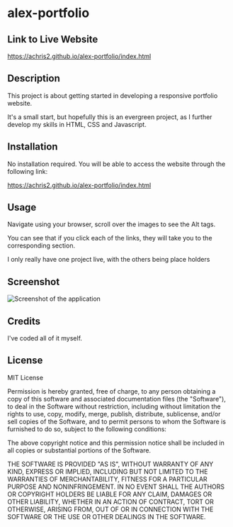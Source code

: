 # alex-portfolio

## Link to Live Website

https://achris2.github.io/alex-portfolio/index.html

## Description 

This project is about getting started in developing a responsive portfolio website. 

It's a small start, but hopefully this is an evergreen project, as I further develop my skills in HTML, CSS and Javascript. 


## Installation

No installation required. You will be able to access the website through the following link: 

https://achris2.github.io/alex-portfolio/index.html


## Usage 

Navigate using your browser, scroll over the images to see the Alt tags. 

You can see that if you click each of the links, they will take you to the corresponding section. 

I only really have one project live, with the others being place holders 

## Screenshot

![Screenshot of the application](https://achris2.github.io/alex-portfolio/assets/images/screenshot.png)

## Credits

I've coded all of it myself.

## License

MIT License

Permission is hereby granted, free of charge, to any person obtaining a copy
of this software and associated documentation files (the "Software"), to deal
in the Software without restriction, including without limitation the rights
to use, copy, modify, merge, publish, distribute, sublicense, and/or sell
copies of the Software, and to permit persons to whom the Software is
furnished to do so, subject to the following conditions:

The above copyright notice and this permission notice shall be included in all
copies or substantial portions of the Software.

THE SOFTWARE IS PROVIDED "AS IS", WITHOUT WARRANTY OF ANY KIND, EXPRESS OR
IMPLIED, INCLUDING BUT NOT LIMITED TO THE WARRANTIES OF MERCHANTABILITY,
FITNESS FOR A PARTICULAR PURPOSE AND NONINFRINGEMENT. IN NO EVENT SHALL THE
AUTHORS OR COPYRIGHT HOLDERS BE LIABLE FOR ANY CLAIM, DAMAGES OR OTHER
LIABILITY, WHETHER IN AN ACTION OF CONTRACT, TORT OR OTHERWISE, ARISING FROM,
OUT OF OR IN CONNECTION WITH THE SOFTWARE OR THE USE OR OTHER DEALINGS IN THE
SOFTWARE.


